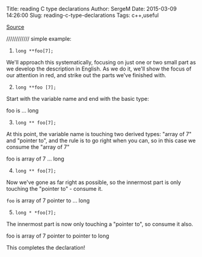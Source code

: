 Title: reading C type declarations
Author: SergeM
Date: 2015-03-09 14:26:00
Slug: reading-c-type-declarations
Tags: c++,useful

[Source](http://www.unixwiz.net/techtips/reading-cdecl.html)

////////////
simple example:


1. `long **foo[7];`

  We'll approach this systematically, focusing on just one or two small part as we develop the description in English. As we do it, we'll show the focus of our attention in red, and strike out the parts we've finished with.



2. `long **foo [7];`

  Start with the variable name and end with the basic type: 

  foo is ... long 


3. `long ** foo[7];`
  
  At this point, the variable name is touching two derived types: "array of 7" and "pointer to", and the rule is to go right when you can, so in this case we consume the "array of 7" 

  foo is array of 7 ... long 


4. `long ** foo[7];`
  
  Now we've gone as far right as possible, so the innermost part is only touching the "pointer to" - consume it. 

  `foo` is array of 7 pointer to ... long 


5. `long * *foo[7];`

  The innermost part is now only touching a "pointer to", so consume it also. 

  foo is array of 7 pointer to pointer to long 



This completes the declaration! 

